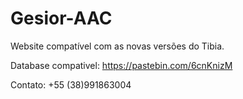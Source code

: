 # Gesior-AAC
Website compatível com as novas versões do Tibia.

Database compativel: https://pastebin.com/6cnKnizM</p>
Contato: +55 (38)991863004
